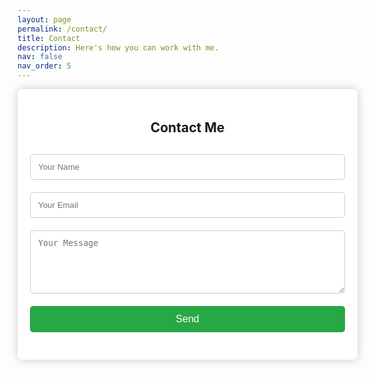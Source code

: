 ```yaml
---
layout: page
permalink: /contact/
title: Contact
description: Here's how you can work with me.
nav: false
nav_order: 5
---
```

<!-- <iframe src="https://docs.google.com/forms/d/e/1FAIpQLSdw_pvTXWeLi-0jVwf1i8bz2wZdZmFr3T6EYyKD4OcKkH61tg/viewform?embedded=true" width="640" height="810" frameborder="0" marginheight="0" marginwidth="0">Loading…</iframe> -->

<div class="form-container">
  <h2>Contact Me</h2>
  <form id="contact-form">
    <input type="text" id="name" name="name" placeholder="Your Name" required>
    <input type="email" id="email" name="email" placeholder="Your Email" required>
    <textarea id="message" name="message" rows="5" placeholder="Your Message" required></textarea>
    <input type="submit" value="Send">
  </form>
  <p id="form-status"></p>
</div>

<script>
  const form = document.getElementById('contact-form');
  const formStatus = document.getElementById('form-status');

  form.addEventListener('submit', function(e) {
    e.preventDefault();

    const data = {
      name: form.name.value,
      email: form.email.value,
      message: form.message.value
    };

    fetch('AKfycbyFgMQ2eTCUNIKI44DPgzhkqI-JqDPLTPurJWJ1jLdf', {
      method: 'POST',
      headers: {
        'Content-Type': 'application/json',
      },
      body: JSON.stringify(data),
    })
    .then(response => response.json())
    .then(response => {
      formStatus.textContent = 'Message sent successfully!';
      form.reset();
    })
    .catch(error => {
      formStatus.textContent = 'An error occurred. Please try again.';
    });
  });
</script>

<style>
  .form-container {
    background-color: white;
    padding: 20px;
    border-radius: 8px;
    box-shadow: 0 0 15px rgba(0, 0, 0, 0.2);
    width: 100%;
    max-width: 600px;
    margin: 0 auto;
  }

  input, textarea {
    width: 100%;
    padding: 12px;
    margin: 10px 0;
    border: 1px solid #ccc;
    border-radius: 5px;
    box-sizing: border-box;
  }

  input[type="submit"] {
    background-color: #28a745;
    color: white;
    border: none;
    cursor: pointer;
    font-size: 16px;
  }

  input[type="submit"]:hover {
    background-color: #218838;
  }

  h2 {
    text-align: center;
    margin-bottom: 20px;
  }

  #form-status {
    text-align: center;
    color: #28a745;
  }
</style>